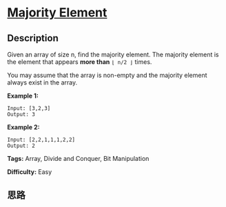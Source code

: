 # [Majority Element][title]

## Description

Given an array of size n, find the majority element. The majority element is the element that appears **more than** `⌊ n/2 ⌋` times.

You may assume that the array is non-empty and the majority element always exist in the array.

**Example 1:**

```
Input: [3,2,3]
Output: 3
```

**Example 2:**

```
Input: [2,2,1,1,1,2,2]
Output: 2
```

**Tags:** Array, Divide and Conquer, Bit Manipulation

**Difficulty:** Easy

## 思路



[title]: https://leetcode.com/problems/majority-element
